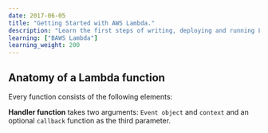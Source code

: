 ```yaml
---
date: 2017-06-05
title: "Getting Started with AWS Lambda."
description: "Learn the first steps of writing, deploying and running Lambda functions."
learning: ["BAWS Lambda"]
learning_weight: 200
---
```


## Anatomy of a Lambda function

Every function consists of the following elements:

**Handler function** takes two arguments: `Event object` and `context` and an optional `callback` function as the third parameter.

